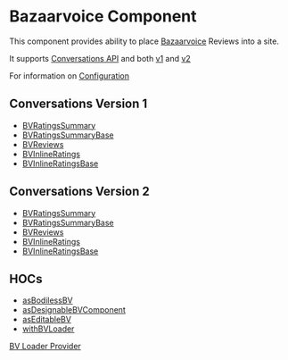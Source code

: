 # Bazaarvoice Component

This component provides ability to place [Bazaarvoice](https://www.bazaarvoice.com/) Reviews into a site.

It supports [Conversations API](https://developer.bazaarvoice.com/conversations-api/home) and both [v1](https://knowledge.bazaarvoice.com/wp-content/conversations/en_US/Display/display_integration_v1.html) and [v2](https://knowledge.bazaarvoice.com/wp-content/conversations/en_US/Display/display_integration.html)

For information on [Configuration](Components/Bazaarvoice/Configuration)

## Conversations Version 1
   *  [BVRatingsSummary](./Bazaarvoice/components/v1/BVRatingsSummary)
   *  [BVRatingsSummaryBase](./Bazaarvoice/components/v1/BVRatingsSummaryBase)
   *  [BVReviews](./Bazaarvoice/components/v1/BVReviews)
   *  [BVInlineRatings](./Bazaarvoice/components/v1/BVInlineRatings)
   *  [BVInlineRatingsBase](./Bazaarvoice/components/v1/BVInlineRatingsBase)

## Conversations Version 2
   *  [BVRatingsSummary](./Bazaarvoice/components/v2/BVRatingsSummary)
   *  [BVRatingsSummaryBase](./Bazaarvoice/components/v2/BVRatingsSummaryBase)
   *  [BVReviews](./Bazaarvoice/components/v2/BVReviews)
   *  [BVInlineRatings](./Bazaarvoice/components/v2/BVInlineRatings)
   *  [BVInlineRatingsBase](./Bazaarvoice/components/v2/BVInlineRatingsBase)

## HOCs
   *  [asBodilessBV](./Bazaarvoice/hocs/asBodilessBV)
   *  [asDesignableBVComponent](./Bazaarvoice/hocs/asDesignableBVComponent)
   *  [asEditableBV](./Bazaarvoice/hocs/asEditableBV)
   *  [withBVLoader](./Bazaarvoice/hocs/withBVLoader)

[BV Loader Provider](./Bazaarvoice/components/BVLoaderProvider)